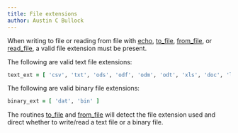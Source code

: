 ```yaml
---
title: File extensions
author: Austin C Bullock
---
```


When writing to file or reading from file with [echo](../Ref/echo.html), [to_file](../Ref/to_file.html), [from_file](../Ref/from_file.html), or [read_file](../Ref/string-methods.html#read_file), a valid file extension must be present.

The following are valid text file extensions:

```fortran
text_ext = [ 'csv', 'txt', 'ods', 'odf', 'odm', 'odt', 'xls', 'doc', 'log', 'rtf', 'org', 'dbf' ]
```

The following are valid binary file extensions:

```fortran
binary_ext = [ 'dat', 'bin' ]
```

The routines [to_file](../Ref/to_file.html) and [from_file](../Ref/from_file.html) will detect the file extension used and direct whether to write/read a text file or a binary file.
